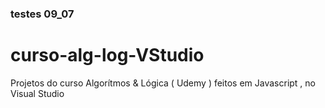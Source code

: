 ### testes 09_07

# curso-alg-log-VStudio
Projetos do curso Algorítmos &amp; Lógica ( Udemy ) feitos em Javascript , no Visual Studio
